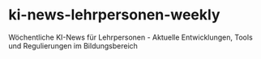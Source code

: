 # ki-news-lehrpersonen-weekly
Wöchentliche KI-News für Lehrpersonen - Aktuelle Entwicklungen, Tools und Regulierungen im Bildungsbereich
